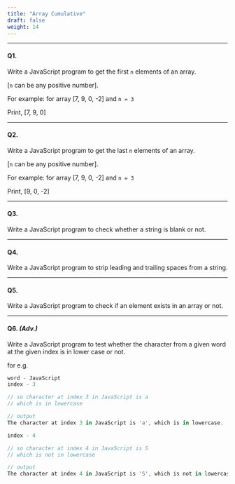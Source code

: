 ```yaml
---
title: "Array Cumulative"
draft: false
weight: 14
---
```


---

#### Q1. 

Write a JavaScript program to get the first `n` elements of an array. 

[`n` can be any positive number].

For example: for array [7, 9, 0, -2] and `n = 3`

Print, [7, 9, 0]

---

#### Q2.

Write a JavaScript program to get the last `n` elements of an array. 

[`n` can be any positive number].

For example: for array [7, 9, 0, -2] and `n = 3`

Print, [9, 0, -2]

---

#### Q3. 

Write a JavaScript program to check whether a string is blank or not.

---

#### Q4.

Write a JavaScript program to strip leading and trailing spaces from a string.

---

#### Q5.

Write a JavaScript program to check if an element exists in an array or not.

---

#### Q6. _(Adv.)_

Write a JavaScript program to test whether the character from a given word at the given
index is in lower case or not.

for e.g.

```jsx
word - JavaScript
index - 3

// so character at index 3 in JavaScript is a
// which is in lowercase

// output
The character at index 3 in JavaScript is 'a', which is in lowercase.

index - 4

// so character at index 4 in JavaScript is S
// which is not in lowercase

// output
The character at index 4 in JavaScript is 'S', which is not in lowercase.
```